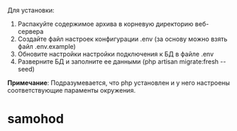 Для установки:<br>
1. Распакуйте содержимое архива в корневую директорию веб-сервера
2. Создайте файл настроек конфигурации .env (за основу можно взять файл .env.example)
3. Обновите настройки настройки подключения к БД в файле .env
4. Разверните БД и заполните ее данными (php artisan migrate:fresh --seed)

**Примечание**: Подразумевается, что php установлен и у него настроены
соответствующие параменты окружения.
# samohod
